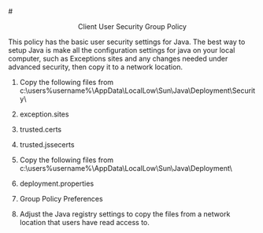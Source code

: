 #<p align="center">Client User Security Group Policy</p>

This policy has the basic user security settings for Java.  The best way to setup Java is make all the configuration settings for java on your local computer, such as Exceptions sites and any changes needed under advanced security, then copy it to a network location.

1. Copy the following files from c:\users\%username%\AppData\LocalLow\Sun\Java\Deployment\Security\
  1. exception.sites
  2. trusted.certs
  3. trusted.jssecerts

2. Copy the following files from c:\users\%username%\AppData\LocalLow\Sun\Java\Deployment\
  1. deployment.properties
3. Group Policy Preferences
  1. Adjust the Java registry settings to copy the files from a network location that users have read access to.